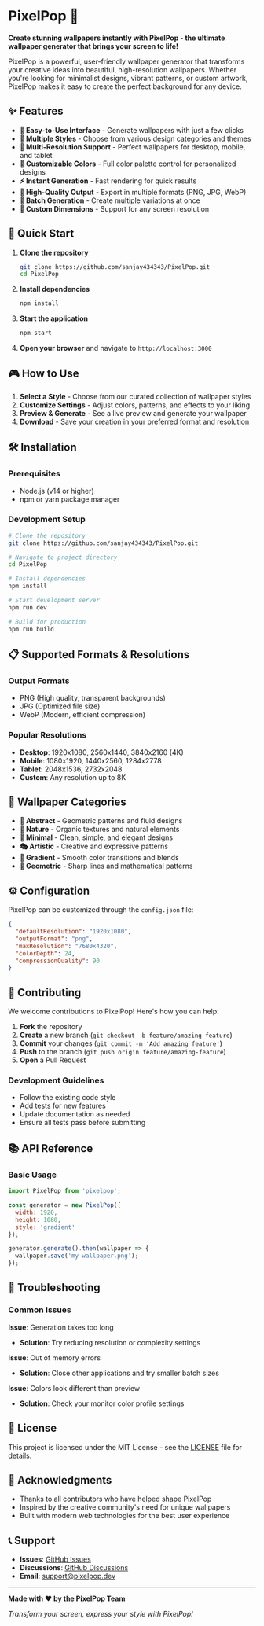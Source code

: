 # PixelPop 🎨

**Create stunning wallpapers instantly with PixelPop - the ultimate wallpaper generator that brings your screen to life!**

PixelPop is a powerful, user-friendly wallpaper generator that transforms your creative ideas into beautiful, high-resolution wallpapers. Whether you're looking for minimalist designs, vibrant patterns, or custom artwork, PixelPop makes it easy to create the perfect background for any device.

## ✨ Features

- **🎯 Easy-to-Use Interface** - Generate wallpapers with just a few clicks
- **🎨 Multiple Styles** - Choose from various design categories and themes
- **📱 Multi-Resolution Support** - Perfect wallpapers for desktop, mobile, and tablet
- **🌈 Customizable Colors** - Full color palette control for personalized designs
- **⚡ Instant Generation** - Fast rendering for quick results
- **💾 High-Quality Output** - Export in multiple formats (PNG, JPG, WebP)
- **🔄 Batch Generation** - Create multiple variations at once
- **📐 Custom Dimensions** - Support for any screen resolution

## 🚀 Quick Start

1. **Clone the repository**
   ```bash
   git clone https://github.com/sanjay434343/PixelPop.git
   cd PixelPop
   ```

2. **Install dependencies**
   ```bash
   npm install
   ```

3. **Start the application**
   ```bash
   npm start
   ```

4. **Open your browser** and navigate to `http://localhost:3000`

## 🎮 How to Use

1. **Select a Style** - Choose from our curated collection of wallpaper styles
2. **Customize Settings** - Adjust colors, patterns, and effects to your liking
3. **Preview & Generate** - See a live preview and generate your wallpaper
4. **Download** - Save your creation in your preferred format and resolution

## 🛠️ Installation

### Prerequisites
- Node.js (v14 or higher)
- npm or yarn package manager

### Development Setup
```bash
# Clone the repository
git clone https://github.com/sanjay434343/PixelPop.git

# Navigate to project directory
cd PixelPop

# Install dependencies
npm install

# Start development server
npm run dev

# Build for production
npm run build
```

## 📋 Supported Formats & Resolutions

### Output Formats
- PNG (High quality, transparent backgrounds)
- JPG (Optimized file size)
- WebP (Modern, efficient compression)

### Popular Resolutions
- **Desktop**: 1920x1080, 2560x1440, 3840x2160 (4K)
- **Mobile**: 1080x1920, 1440x2560, 1284x2778
- **Tablet**: 2048x1536, 2732x2048
- **Custom**: Any resolution up to 8K

## 🎨 Wallpaper Categories

- **🌟 Abstract** - Geometric patterns and fluid designs
- **🌿 Nature** - Organic textures and natural elements
- **🌆 Minimal** - Clean, simple, and elegant designs
- **🎭 Artistic** - Creative and expressive patterns
- **🌌 Gradient** - Smooth color transitions and blends
- **📐 Geometric** - Sharp lines and mathematical patterns

## ⚙️ Configuration

PixelPop can be customized through the `config.json` file:

```json
{
  "defaultResolution": "1920x1080",
  "outputFormat": "png",
  "maxResolution": "7680x4320",
  "colorDepth": 24,
  "compressionQuality": 90
}
```

## 🤝 Contributing

We welcome contributions to PixelPop! Here's how you can help:

1. **Fork** the repository
2. **Create** a new branch (`git checkout -b feature/amazing-feature`)
3. **Commit** your changes (`git commit -m 'Add amazing feature'`)
4. **Push** to the branch (`git push origin feature/amazing-feature`)
5. **Open** a Pull Request

### Development Guidelines
- Follow the existing code style
- Add tests for new features
- Update documentation as needed
- Ensure all tests pass before submitting

## 📚 API Reference

### Basic Usage
```javascript
import PixelPop from 'pixelpop';

const generator = new PixelPop({
  width: 1920,
  height: 1080,
  style: 'gradient'
});

generator.generate().then(wallpaper => {
  wallpaper.save('my-wallpaper.png');
});
```

## 🐛 Troubleshooting

### Common Issues

**Issue**: Generation takes too long
- **Solution**: Try reducing resolution or complexity settings

**Issue**: Out of memory errors
- **Solution**: Close other applications and try smaller batch sizes

**Issue**: Colors look different than preview
- **Solution**: Check your monitor color profile settings

## 📄 License

This project is licensed under the MIT License - see the [LICENSE](LICENSE) file for details.

## 🙏 Acknowledgments

- Thanks to all contributors who have helped shape PixelPop
- Inspired by the creative community's need for unique wallpapers
- Built with modern web technologies for the best user experience

## 📞 Support

- **Issues**: [GitHub Issues](https://github.com/sanjay434343/PixelPop/issues)
- **Discussions**: [GitHub Discussions](https://github.com/sanjay434343/PixelPop/discussions)
- **Email**: support@pixelpop.dev

---

**Made with ❤️ by the PixelPop Team**

*Transform your screen, express your style with PixelPop!*
